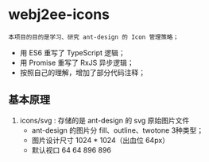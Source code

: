 
# webj2ee-icons

~~~
本项目的目的是学习、研究 ant-design 的 Icon 管理策略； 
~~~

* 用 ES6 重写了 TypeScript 逻辑；
* 用 Promise 重写了 RxJS 异步逻辑；
* 按照自己的理解，增加了部分代码注释；

## 基本原理

1. icons/svg : 存储的是 ant-design 的 svg 原始图片文件
    * ant-design 的图片分 fill、outline、twotone 3种类型；
    * 图片设计尺寸 1024 * 1024（出血位 64px）
    * 默认视口 64 64 896 896

